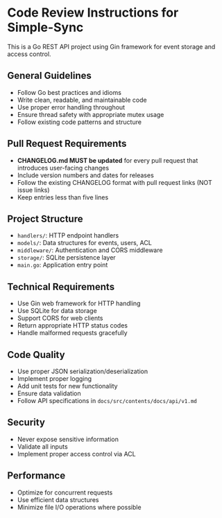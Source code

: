 # Code Review Instructions for Simple-Sync

This is a Go REST API project using Gin framework for event storage and access control.

## General Guidelines
- Follow Go best practices and idioms
- Write clean, readable, and maintainable code
- Use proper error handling throughout
- Ensure thread safety with appropriate mutex usage
- Follow existing code patterns and structure

## Pull Request Requirements
- **CHANGELOG.md MUST be updated** for every pull request that introduces user-facing changes
- Include version numbers and dates for releases
- Follow the existing CHANGELOG format with pull request links (NOT issue links)
- Keep entries less than five lines

## Project Structure
- `handlers/`: HTTP endpoint handlers
- `models/`: Data structures for events, users, ACL
- `middleware/`: Authentication and CORS middleware
- `storage/`: SQLite persistence layer
- `main.go`: Application entry point

## Technical Requirements
- Use Gin web framework for HTTP handling
- Use SQLite for data storage
- Support CORS for web clients
- Return appropriate HTTP status codes
- Handle malformed requests gracefully

## Code Quality
- Use proper JSON serialization/deserialization
- Implement proper logging
- Add unit tests for new functionality
- Ensure data validation
- Follow API specifications in `docs/src/contents/docs/api/v1.md`

## Security
- Never expose sensitive information
- Validate all inputs
- Implement proper access control via ACL

## Performance
- Optimize for concurrent requests
- Use efficient data structures
- Minimize file I/O operations where possible
